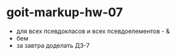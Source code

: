 # goit-markup-hw-07

- для всех псевдокласов и всех псевдоелементов - &
- бем
- за завтра доделать ДЗ-7
